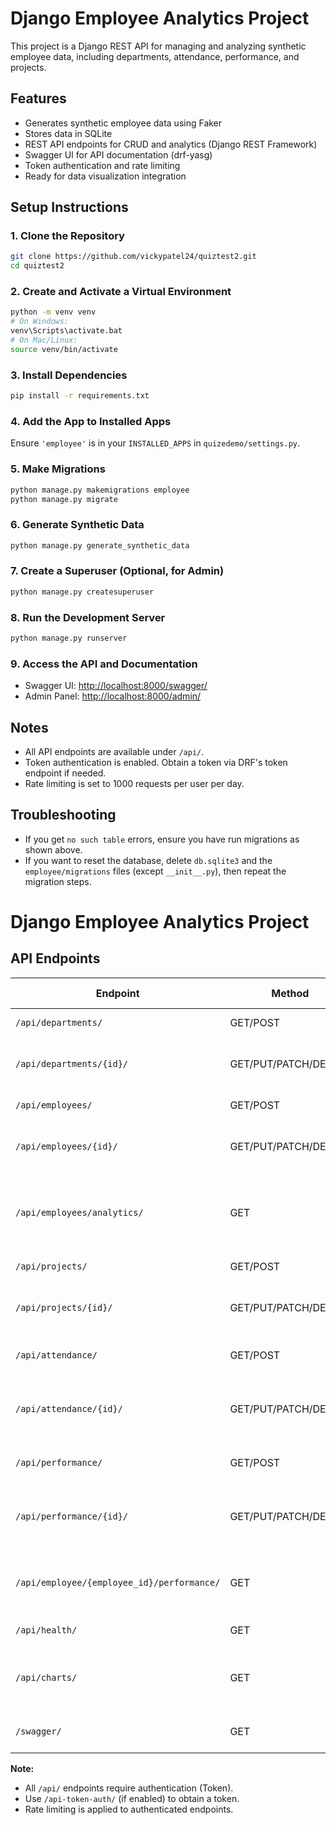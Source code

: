 # Django Employee Analytics Project

This project is a Django REST API for managing and analyzing synthetic employee data, including departments, attendance, performance, and projects.

## Features

- Generates synthetic employee data using Faker
- Stores data in SQLite
- REST API endpoints for CRUD and analytics (Django REST Framework)
- Swagger UI for API documentation (drf-yasg)
- Token authentication and rate limiting
- Ready for data visualization integration

## Setup Instructions

### 1. Clone the Repository

```sh
git clone https://github.com/vickypatel24/quiztest2.git
cd quiztest2
```

### 2. Create and Activate a Virtual Environment

```sh
python -m venv venv
# On Windows:
venv\Scripts\activate.bat
# On Mac/Linux:
source venv/bin/activate
```

### 3. Install Dependencies

```sh
pip install -r requirements.txt
```

### 4. Add the App to Installed Apps

Ensure `'employee'` is in your `INSTALLED_APPS` in `quizedemo/settings.py`.

### 5. Make Migrations

```sh
python manage.py makemigrations employee
python manage.py migrate
```

### 6. Generate Synthetic Data

```sh
python manage.py generate_synthetic_data
```

### 7. Create a Superuser (Optional, for Admin)

```sh
python manage.py createsuperuser
```

### 8. Run the Development Server

```sh
python manage.py runserver
```

### 9. Access the API and Documentation

- Swagger UI: [http://localhost:8000/swagger/](http://localhost:8000/swagger/)
- Admin Panel: [http://localhost:8000/admin/](http://localhost:8000/admin/)

## Notes

- All API endpoints are available under `/api/`.
- Token authentication is enabled. Obtain a token via DRF's token endpoint if needed.
- Rate limiting is set to 1000 requests per user per day.

## Troubleshooting

- If you get `no such table` errors, ensure you have run migrations as shown above.
- If you want to reset the database, delete `db.sqlite3` and the `employee/migrations` files (except `__init__.py`), then repeat the migration steps.

# Django Employee Analytics Project

## API Endpoints

| Endpoint                                   | Method               | Description                                              | Auth Required |
| ------------------------------------------ | -------------------- | -------------------------------------------------------- | ------------- |
| `/api/departments/`                        | GET/POST             | List or create departments                               | Yes           |
| `/api/departments/{id}/`                   | GET/PUT/PATCH/DELETE | Retrieve, update, or delete a department                 | Yes           |
| `/api/employees/`                          | GET/POST             | List or create employees                                 | Yes           |
| `/api/employees/{id}/`                     | GET/PUT/PATCH/DELETE | Retrieve, update, or delete an employee                  | Yes           |
| `/api/employees/analytics/`                | GET                  | Employee analytics (average salary, count by department) | Yes           |
| `/api/projects/`                           | GET/POST             | List or create projects                                  | Yes           |
| `/api/projects/{id}/`                      | GET/PUT/PATCH/DELETE | Retrieve, update, or delete a project                    | Yes           |
| `/api/attendance/`                         | GET/POST             | List or create attendance records                        | Yes           |
| `/api/attendance/{id}/`                    | GET/PUT/PATCH/DELETE | Retrieve, update, or delete an attendance record         | Yes           |
| `/api/performance/`                        | GET/POST             | List or create performance records                       | Yes           |
| `/api/performance/{id}/`                   | GET/PUT/PATCH/DELETE | Retrieve, update, or delete a performance record         | Yes           |
| `/api/employee/{employee_id}/performance/` | GET                  | List performance records for a specific employee         | Yes           |
| `/api/health/`                             | GET                  | Health check endpoint                                    | No            |
| `/api/charts/`                             | GET                  | View employee analytics chart (HTML, Chart.js)           | No            |
| `/swagger/`                                | GET                  | Swagger UI API documentation                             | No            |

**Note:**

- All `/api/` endpoints require authentication (Token).
- Use `/api-token-auth/` (if enabled) to obtain a token.
- Rate limiting is applied to authenticated endpoints.
